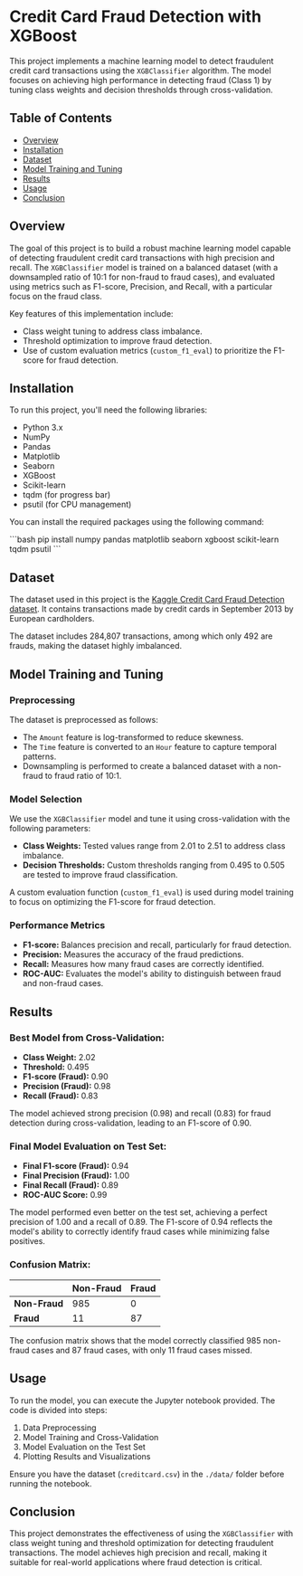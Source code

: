
# Credit Card Fraud Detection with XGBoost

This project implements a machine learning model to detect fraudulent credit card transactions using the `XGBClassifier` algorithm. The model focuses on achieving high performance in detecting fraud (Class 1) by tuning class weights and decision thresholds through cross-validation.

## Table of Contents
- [Overview](#overview)
- [Installation](#installation)
- [Dataset](#dataset)
- [Model Training and Tuning](#model-training-and-tuning)
- [Results](#results)
- [Usage](#usage)
- [Conclusion](#conclusion)

## Overview
The goal of this project is to build a robust machine learning model capable of detecting fraudulent credit card transactions with high precision and recall. The `XGBClassifier` model is trained on a balanced dataset (with a downsampled ratio of 10:1 for non-fraud to fraud cases), and evaluated using metrics such as F1-score, Precision, and Recall, with a particular focus on the fraud class.

Key features of this implementation include:
- Class weight tuning to address class imbalance.
- Threshold optimization to improve fraud detection.
- Use of custom evaluation metrics (`custom_f1_eval`) to prioritize the F1-score for fraud detection.

## Installation

To run this project, you'll need the following libraries:
- Python 3.x
- NumPy
- Pandas
- Matplotlib
- Seaborn
- XGBoost
- Scikit-learn
- tqdm (for progress bar)
- psutil (for CPU management)

You can install the required packages using the following command:

\`\`\`bash
pip install numpy pandas matplotlib seaborn xgboost scikit-learn tqdm psutil
\`\`\`

## Dataset
The dataset used in this project is the [Kaggle Credit Card Fraud Detection dataset](https://www.kaggle.com/mlg-ulb/creditcardfraud). It contains transactions made by credit cards in September 2013 by European cardholders.

The dataset includes 284,807 transactions, among which only 492 are frauds, making the dataset highly imbalanced.

## Model Training and Tuning

### Preprocessing
The dataset is preprocessed as follows:
- The `Amount` feature is log-transformed to reduce skewness.
- The `Time` feature is converted to an `Hour` feature to capture temporal patterns.
- Downsampling is performed to create a balanced dataset with a non-fraud to fraud ratio of 10:1.

### Model Selection
We use the `XGBClassifier` model and tune it using cross-validation with the following parameters:
- **Class Weights:** Tested values range from 2.01 to 2.51 to address class imbalance.
- **Decision Thresholds:** Custom thresholds ranging from 0.495 to 0.505 are tested to improve fraud classification.

A custom evaluation function (`custom_f1_eval`) is used during model training to focus on optimizing the F1-score for fraud detection.

### Performance Metrics
- **F1-score:** Balances precision and recall, particularly for fraud detection.
- **Precision:** Measures the accuracy of the fraud predictions.
- **Recall:** Measures how many fraud cases are correctly identified.
- **ROC-AUC:** Evaluates the model's ability to distinguish between fraud and non-fraud cases.

## Results

### Best Model from Cross-Validation:
- **Class Weight:** 2.02
- **Threshold:** 0.495
- **F1-score (Fraud):** 0.90
- **Precision (Fraud):** 0.98
- **Recall (Fraud):** 0.83

The model achieved strong precision (0.98) and recall (0.83) for fraud detection during cross-validation, leading to an F1-score of 0.90.

### Final Model Evaluation on Test Set:
- **Final F1-score (Fraud):** 0.94
- **Final Precision (Fraud):** 1.00
- **Final Recall (Fraud):** 0.89
- **ROC-AUC Score:** 0.99

The model performed even better on the test set, achieving a perfect precision of 1.00 and a recall of 0.89. The F1-score of 0.94 reflects the model's ability to correctly identify fraud cases while minimizing false positives.

### Confusion Matrix:
|              | Non-Fraud | Fraud |
|--------------|-----------|-------|
| **Non-Fraud**| 985       | 0     |
| **Fraud**    | 11        | 87    |

The confusion matrix shows that the model correctly classified 985 non-fraud cases and 87 fraud cases, with only 11 fraud cases missed.

## Usage

To run the model, you can execute the Jupyter notebook provided. The code is divided into steps:
1. Data Preprocessing
2. Model Training and Cross-Validation
3. Model Evaluation on the Test Set
4. Plotting Results and Visualizations

Ensure you have the dataset (`creditcard.csv`) in the `./data/` folder before running the notebook.

## Conclusion

This project demonstrates the effectiveness of using the `XGBClassifier` with class weight tuning and threshold optimization for detecting fraudulent transactions. The model achieves high precision and recall, making it suitable for real-world applications where fraud detection is critical.
